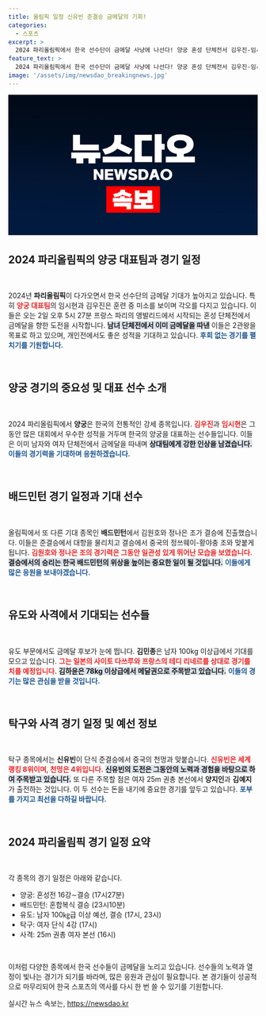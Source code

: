 ```yaml
---
title: 올림픽 일정 신유빈 준결승 금메달의 기회!
categories:
  - 스포츠
excerpt: >
  2024 파리올림픽에서 한국 선수단이 금메달 사냥에 나선다! 양궁 혼성 단체전서 김우진-임시현, 배드민턴 혼합복식 결승에 김원호-정나은 출전. 기대에 찬 승부가 시작된다!
feature_text: >
  2024 파리올림픽에서 한국 선수단이 금메달 사냥에 나선다! 양궁 혼성 단체전서 김우진-임시현, 배드민턴 혼합복식 결승에 김원호-정나은 출전. 기대에 찬 승부가 시작된다!
image: '/assets/img/newsdao_breakingnews.jpg'
---
```


<p><img src="/assets/img/newsdao_breakingnews.jpg" alt="koreaapp 속보" /></p>

<h2 data-ke-size="size26">2024 파리올림픽의 양궁 대표팀과 경기 일정</h2>

<p data-ke-size="size16">&nbsp;</p>

<p>2024년 <b>파리올림픽</b>이 다가오면서 한국 선수단의 금메달 기대가 높아지고 있습니다. 특히 <b><span style="color: #ee2323;">양궁 대표팀</span></b>의 임시현과 김우진은 훈련 중 미소를 보이며 각오를 다지고 있습니다. 이들은 오는 2일 오후 5시 27분 프랑스 파리의 앵발리드에서 시작되는 혼성 단체전에서 금메달을 향한 도전을 시작합니다. <b><span style="background-color: #21538527;">남녀 단체전에서 이미 금메달을 따낸</span></b> 이들은 2관왕을 목표로 하고 있으며, 개인전에서도 좋은 성적을 기대하고 있습니다. <b><span style="color: #1a5490;">후회 없는 경기를 펼치기를 기원합니다.</span></b></p>

<p data-ke-size="size16">&nbsp;</p>

<h2 data-ke-size="size26">양궁 경기의 중요성 및 대표 선수 소개</h2>

<p data-ke-size="size16">&nbsp;</p>

<p>2024 파리올림픽에서 <b>양궁</b>은 한국의 전통적인 강세 종목입니다. <b><span style="color: #ee2323;">김우진</span></b>과 <b><span style="color: #ee2323;">임시현</span></b>은 그동안 많은 대회에서 우수한 성적을 거두며 한국의 양궁을 대표하는 선수들입니다. 이들은 이미 남자와 여자 단체전에서 금메달을 따내며 <b><span style="background-color: #21538527;">상대팀에게 강한 인상을 남겼습니다.</span></b> <b><span style="color: #1a5490;">이들의 경기력을 기대하며 응원하겠습니다.</span></b></p>

<p data-ke-size="size16">&nbsp;</p>

<h2 data-ke-size="size26">배드민턴 경기 일정과 기대 선수</h2>

<p data-ke-size="size16">&nbsp;</p>

<p>올림픽에서 또 다른 기대 종목인 <b>배드민턴</b>에서 김원호와 정나은 조가 결승에 진출했습니다. 이들은 준결승에서 대항을 물리치고 결승에서 중국의 정쓰웨이-황야충 조와 맞붙게 됩니다. <b><span style="color: #ee2323;">김원호와 정나은 조의 경기력은 그동안 일관성 있게 뛰어난 모습을 보였습니다.</span></b> <b><span style="background-color: #21538527;">결승에서의 승리는 한국 배드민턴의 위상을 높이는 중요한 일이 될 것입니다.</span></b> <b><span style="color: #1a5490;">이들에게 많은 응원을 보내야겠습니다.</span></b></p>

<p data-ke-size="size16">&nbsp;</p>

<h2 data-ke-size="size26">유도와 사격에서 기대되는 선수들</h2>

<p data-ke-size="size16">&nbsp;</p>

<p>유도 부문에서도 금메달 후보가 눈에 띕니다. <b>김민종</b>은 남자 100kg 이상급에서 기대를 모으고 있습니다. <b><span style="color: #ee2323;">그는 일본의 사이토 다쓰루와 프랑스의 테디 리네르를 상대로 경기를 치를 예정입니다.</span></b> <b><span style="background-color: #21538527;">김하윤은 78kg 이상급에서 메달권으로 주목받고 있습니다.</span></b> <b><span style="color: #1a5490;">이들의 경기는 많은 관심을 받을 것입니다.</span></b></p>

<p data-ke-size="size16">&nbsp;</p>

<h2 data-ke-size="size26">탁구와 사격 경기 일정 및 예선 정보</h2>

<p data-ke-size="size16">&nbsp;</p>

<p>탁구 종목에서는 <b>신유빈</b>이 단식 준결승에서 중국의 천멍과 맞붙습니다. <b><span style="color: #ee2323;">신유빈은 세계 랭킹 8위이며, 천멍은 4위입니다.</span></b> <b><span style="background-color: #21538527;">신유빈의 도전은 그동안의 노력과 경험을 바탕으로 하여 주목받고 있습니다.</span></b> 또 다른 주목할 점은 여자 25m 권총 본선에서 <b>양지인</b>과 <b>김예지</b>가 출전하는 것입니다. 이 두 선수는 돈을 내기에 중요한 경기를 앞두고 있습니다. <b><span style="color: #1a5490;">포부를 가지고 최선을 다하길 바랍니다.</span></b></p>

<p data-ke-size="size16">&nbsp;</p>

<h2 data-ke-size="size26">2024 파리올림픽 경기 일정 요약</h2>

<p data-ke-size="size16">&nbsp;</p>

<p>각 종목의 경기 일정은 아래와 같습니다. </p>

<ul>
    <li>양궁: 혼성전 16강∼결승 (17시27분)</li>
    <li>배드민턴: 혼합복식 결승 (23시10분)</li>
    <li>유도: 남자 100㎏급 이상 예선, 결승 (17시, 23시)</li>
    <li>탁구: 여자 단식 4강 (17시)</li>
    <li>사격: 25m 권총 여자 본선 (16시)</li>
</ul>

<p data-ke-size="size16">&nbsp;</p>

<p>이처럼 다양한 종목에서 한국 선수들이 금메달을 노리고 있습니다. 선수들의 노력과 열정이 빛나는 경기가 되기를 바라며, 많은 응원과 관심이 필요합니다. 본 경기들이 성공적으로 마무리되어 한국 스포츠의 역사를 다시 한 번 쓸 수 있기를 기원합니다.</p>
실시간 뉴스 속보는, <a href="https://newsdao.kr" rel="dofollow">https://newsdao.kr</a>


